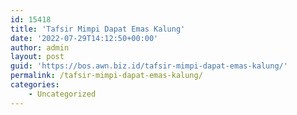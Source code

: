 ```yaml
---
id: 15418
title: 'Tafsir Mimpi Dapat Emas Kalung'
date: '2022-07-29T14:12:50+00:00'
author: admin
layout: post
guid: 'https://bos.awn.biz.id/tafsir-mimpi-dapat-emas-kalung/'
permalink: /tafsir-mimpi-dapat-emas-kalung/
categories:
    - Uncategorized
---
```


